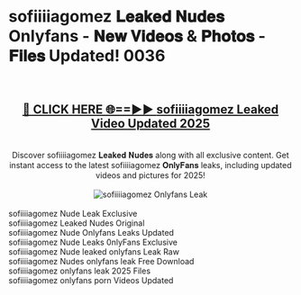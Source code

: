 <h1>sofiiiiagomez 𝐋𝐞𝐚𝐤𝐞𝐝 𝐍𝐮𝐝𝐞𝐬 Onlyfans - 𝐍𝐞𝐰 𝐕𝐢𝐝𝐞𝐨𝐬 & 𝐏𝐡𝐨𝐭𝐨𝐬 - 𝐅𝐢𝐥𝐞𝐬 Updated! 0036</h1>
        <br>
        <div align="center">
        <h2><a href="https://ishortn.ink/bxWkSV7Me" rel="nofollow">🔴 CLICK HERE 🌐==►► <b>sofiiiiagomez Leaked Video Updated 2025</b></a></h2>
        <br>
        Discover sofiiiiagomez 𝐋𝐞𝐚𝐤𝐞𝐝 𝐍𝐮𝐝𝐞𝐬 along with all exclusive content. Get instant access to the latest sofiiiiagomez 𝐎𝐧𝐥𝐲𝐅𝐚𝐧𝐬 leaks, including updated videos and pictures for 2025!
        <br>
        <br>
        <a href="https://ishortn.ink/bxWkSV7Me" rel="nofollow" data-target="animated-image.originalLink">
            <img src="https://i.imgur.com/1EjSzPs.png" alt="sofiiiiagomez Onlyfans Leak" style="max-width: 100%; display: inline-block;" data-target="animated-image.originalImage">
        </a>
        </div>
        <br>
        sofiiiiagomez Nude Leak Exclusive<br>
        sofiiiiagomez Leaked Nudes Original<br>
        sofiiiiagomez Nude Onlyfans Leaks Updated<br>
        sofiiiiagomez Nude Leaks 0nlyFans Exclusive<br>
        sofiiiiagomez Nude leaked onlyfans Leak Raw<br>
        sofiiiiagomez Nudes onlyfans leak Free Download<br>
        sofiiiiagomez onlyfans leak 2025 Files<br>
        sofiiiiagomez onlyfans porn Videos Updated<br>